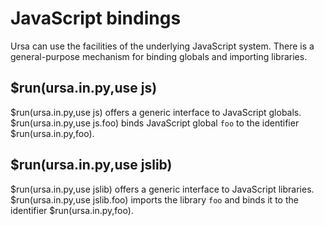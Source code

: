 # JavaScript bindings

Ursa can use the facilities of the underlying JavaScript system. There is a general-purpose mechanism for binding globals and importing libraries.

## $run(ursa.in.py,use js)

$run(ursa.in.py,use js) offers a generic interface to JavaScript globals. $run(ursa.in.py,use js.foo) binds JavaScript global `foo` to the identifier $run(ursa.in.py,foo).

## $run(ursa.in.py,use jslib)

$run(ursa.in.py,use jslib) offers a generic interface to JavaScript libraries. $run(ursa.in.py,use jslib.foo) imports the library `foo` and binds it to the identifier $run(ursa.in.py,foo).
